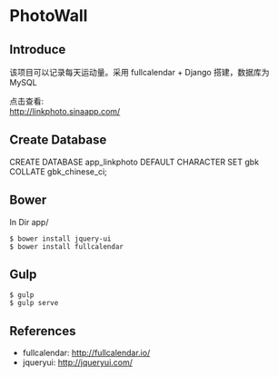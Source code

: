 # PhotoWall

## Introduce

该项目可以记录每天运动量。采用 fullcalendar + Django 搭建，数据库为 MySQL

点击查看:  
<http://linkphoto.sinaapp.com/>
## Create Database

CREATE DATABASE app_linkphoto DEFAULT CHARACTER SET gbk COLLATE gbk_chinese_ci;

## Bower

In Dir app/

	$ bower install jquery-ui
	$ bower install fullcalendar

## Gulp

	$ gulp
	$ gulp serve

## References

- fullcalendar: <http://fullcalendar.io/>
- jqueryui: <http://jqueryui.com/>
